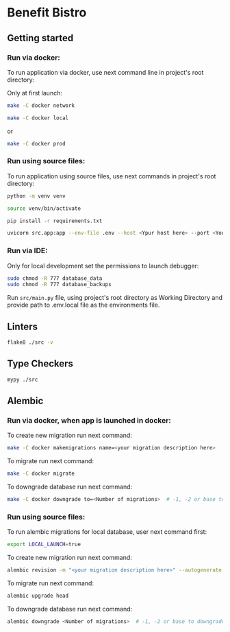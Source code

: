 # Benefit Bistro

## Getting started

### Run via docker:

To run application via docker, use next command line in 
project's root directory:

Only at first launch:
```bash
make -C docker network
```

```bash
make -C docker local
```
or
```bash
make -C docker prod
```

### Run using source files:

To run application using source files, use next commands 
in project's root directory:

```bash
python -m venv venv

source venv/bin/activate

pip install -r requirements.txt

uvicorn src.app:app --env-file .env --host <Ypur host here> --port <Your por here> --reload 
```

### Run via IDE:

Only for local development set the permissions to launch debugger:

```bash
sudo chmod -R 777 database_data
sudo chmod -R 777 database_backups
```

Run ```src/main.py``` file, using project's root directory as Working Directory and 
provide path to .env.local file as the environments file.

## Linters

```bash
flake8 ./src -v
```

## Type Checkers

```bash
mypy ./src
```


## Alembic

### Run via docker, when app is launched in docker:

To create new migration run next command:
```bash
make -C docker makemigrations name=<your migration description here>
```

To migrate run next command:
```bash
make -C docker migrate
```

To downgrade database run next command:
```bash
make -C docker downgrade to=<Number of migrations>  # -1, -2 or base to downgrade to start point
```


### Run using source files:

To run alembic migrations for local database, user next command first:

```bash
export LOCAL_LAUNCH=true
```

To create new migration run next command:
```bash
alembic revision -m "<your migration description here>" --autogenerate
```

To migrate run next command:
```bash
alembic upgrade head
```

To downgrade database run next command:
```bash
alembic downgrade <Number of migrations>  # -1, -2 or base to downgrade to start point
```
